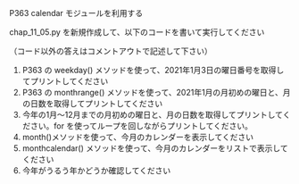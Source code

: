 P363 calendar モジュールを利用する

chap_11_05.py を新規作成して、以下のコードを書いて実行してください

（コード以外の答えはコメントアウトで記述して下さい）
 
 1. P363 の weekday() メソッドを使って、2021年1月3日の曜日番号を取得してプリントしてください
 1. P363 の monthrange() メソッドを使って、2021年1月の月初めの曜日と、月の日数を取得してプリントしてください
 1. 今年の1月〜12月までの月初めの曜日と、月の日数を取得してプリントしてください。for を使ってループを回しながらプリントしてください。
 1. month()メソッドを使って、今月のカレンダーを表示してください
 1. monthcalendar() メソッドを使って、今月のカレンダーをリストで表示してください
 1. 今年がうるう年かどうか確認してください
 



 